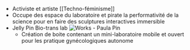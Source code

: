 - Activiste et artiste [[Techno-féminisme]]
- Occupe des espace du laboratoire et pirate la performativité de la science pour en faire des sculptures interactives immersible
- Jelly Pin Bio-trans lab ![Works - Paula Pin](https://lh3.googleusercontent.com/proxy/kDTQXoKIRa7engZUpPtjm8lD6sXnvaxdEjHEiwaqlZKs6ZQjoanVeNpjr4A1AZ_IxY0x43WKqbVZglIZ2boTPwviPb1ezj6r86FmWxytJkeA0zX3GCUc)
	- Création de boite contenant un mini-laboratoire mobile et ouvert pour les pratique gynécologiques autonome